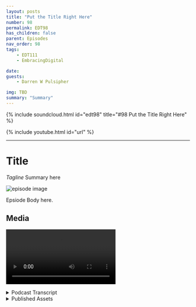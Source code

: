 ```yaml
---
layout: posts
title: "Put the Title Right Here"
number: 98
permalink: EDT98
has_children: false
parent: Episodes
nav_order: 98
tags:
    - EDT111
    - EmbracingDigital

date: 
guests:
    - Darren W Pulsipher

img: TBD
summary: "Summary"
---
```


{% include soundcloud.html id="edt98" title="#98 Put the Title Right Here" %}

{% include youtube.html id="url" %}

---

# Title

*Tagline*
Summary here

![episode image](./thumbnail.png)

Epsiode Body here.

## Media

<video src='url'></video>

<details>
<summary> Podcast Transcript </summary>

<p>﻿1</p>
<p>Hello, this</p>
<p>is Darren Pulsipher, chief solution</p>
<p>architect of public sector at Intel.</p>
<p>And welcome to Embracing</p>
<p>Digital Transformation,</p>
<p>where we investigate effective change,</p>
<p>leveraging people, process</p>
<p>and technology.</p>
<p>On today's episode,</p>
<p>the emergence of the Global Data Network</p>
<p>with co-founder and CEO of MacroMeta,</p>
<p>Chetan</p>
<p>Venkatesh.</p>
<p>Chetan welcome to the show.</p>
<p>Thank you very much, Darren.</p>
<p>It's a pleasure to be here.</p>
<p>I appreciate the opportunity.</p>
<p>So, Chetan, you are the CEO</p>
<p>and co-founder of MacroMeta.</p>
<p>Why did you do this?</p>
<p>Well, you know, some people think I'm</p>
<p>just a sucker for punishment</p>
<p>because this is my fourth startup, Darren.</p>
<p>And, you know, I like to truly</p>
<p>have been solving</p>
<p>the same problem for 20 years now.</p>
<p>But, you know, it's what I call the spiral</p>
<p>staircase where you're sort of going up.</p>
<p>So you sort of see the same things,</p>
<p>but you see them from different elevations</p>
<p>and that gives you</p>
<p>a different perspective.</p>
<p>So just my background.</p>
<p>I'm an engineer turned,</p>
<p>you know, operations and startup guy</p>
<p>primarily because I</p>
<p>was not a great engineer,</p>
<p>I was an okay engineer,</p>
<p>and there were people</p>
<p>who are way better than me.</p>
<p>And when I started to work with customers,</p>
<p>I realized, Hey, this is something I can</p>
<p>do, which is take all this complex</p>
<p>technical stuff</p>
<p>and translate it into the world of the</p>
<p>customer in a way that makes sense to them</p>
<p>because they don't care</p>
<p>about all this technical things.</p>
<p>They just want to solve a problem.</p>
<p>And so, yeah, I luckily for me,</p>
<p>there's a place in the world.</p>
<p>So I was able to sort of</p>
<p>take those complex technical ideas and,</p>
<p>and turn that into business value.</p>
<p>And I've been working in data bases</p>
<p>and data</p>
<p>infrastructure for 22 years,</p>
<p>three startups prior to this,</p>
<p>most of them dealing with distributed data</p>
<p>and trying to reduce latency.</p>
<p>So I've been trying to help the world</p>
<p>save milliseconds for 20 years now.</p>
<p>Yeah.</p>
<p>So I might have given you, you know,</p>
<p>a few seconds back in your life, Darren.</p>
<p>Well, there you go.</p>
<p>Thank you very much for this.</p>
<p>I want to know what you did with those.</p>
<p>I completely wasted on downloading</p>
<p>cat videos on YouTube.</p>
<p>That's what I did.</p>
<p>Well, my my mission is accomplished.</p>
<p>Well, I'm glad that you're up leveling,</p>
<p>because you and I are very similar</p>
<p>this way.</p>
<p>I'm an okay engineer.</p>
<p>Software engineer,</p>
<p>but where my superpowers like yours.</p>
<p>Right.</p>
<p>I can take really complex ideas and</p>
<p>make it easier for people to understand.</p>
<p>So we'll see how good both of us do today.</p>
<p>Making the complex world</p>
<p>of data management,</p>
<p>especially now that data is no longer</p>
<p>in your data center.</p>
<p>Right.</p>
<p>It's it's in the cloud. It's on the edge.</p>
<p>It's on people's laptops.</p>
<p>It's on mobile</p>
<p>device. It's everywhere now.</p>
<p>And how do you effectively manage</p>
<p>all of that?</p>
<p>That's that's going to be tough.</p>
<p>Yeah.</p>
<p>You know, we live, I think, in</p>
<p>sort of the wild west of data now.</p>
<p>You know, Marc</p>
<p>Andreessen said something like</p>
<p>Software is eating the world or something</p>
<p>and that about ten, 12 years back.</p>
<p>And I think software is sort</p>
<p>of eating everything at this point.</p>
<p>And largely turned,</p>
<p>you know, all kinds of constraints</p>
<p>and barriers into opportunities.</p>
<p>And one of the barriers</p>
<p>that's come down with cloud</p>
<p>now is just multi reason computing.</p>
<p>You can</p>
<p>you can basically build applications</p>
<p>that run in different parts of the world</p>
<p>at the same time. How crazy is that?</p>
<p>And it's pretty crazy</p>
<p>when you think about it.</p>
<p>You Yeah.</p>
<p>And more importantly,</p>
<p>I think what's exciting is that</p>
<p>there is this developer movement</p>
<p>that's happening in parallel</p>
<p>to make everything</p>
<p>simple, as simple as it needs to be</p>
<p>for you to be able to use them.</p>
<p>The average</p>
<p>person, you know, with some</p>
<p>computer science background</p>
<p>can build these types of things.</p>
<p>So it's really interesting</p>
<p>because we've got on one side</p>
<p>this very sophisticated technology</p>
<p>evolution and the other side</p>
<p>a simplicity movement</p>
<p>coming from developers</p>
<p>to make everything simple and easy to use.</p>
<p>And you're seeing fabulous, amazing</p>
<p>constructs like Jam Stack, for example,</p>
<p>that allow this sort of distributed</p>
<p>computing to happen at scale</p>
<p>with a great deal of simplicity</p>
<p>and super exciting stuff.</p>
<p>But, you know,</p>
<p>there's still so much of open</p>
<p>space and vast</p>
<p>frontier yet to be discovered and cleaned.</p>
<p>And I think that's sort of the big land</p>
<p>rush opportunity at the edge.</p>
<p>Distributed data management in edge</p>
<p>are just two sides of the same coin.</p>
<p>They're almost synonyms in many ways.</p>
<p>So yeah, what I found on</p>
<p>this is really interesting</p>
<p>because you talked</p>
<p>about the software developers</p>
<p>and that whole community</p>
<p>that's been built around</p>
<p>serverless function as a service.</p>
<p>Like jam stacks and things like that.</p>
<p>They all ignore data.</p>
<p>Yeah.</p>
<p>There's this obsession.</p>
<p>That data</p>
<p>is ubiquitously available everywhere.</p>
<p>And what I have learned by working</p>
<p>a lot on the edge is</p>
<p>I have a lot of edge</p>
<p>now that isn't connected all the time.</p>
<p>I can't guarantee that my application</p>
<p>has access to all the data all the time.</p>
<p>So this is a bit this is a big problem.</p>
<p>It is a huge problem.</p>
<p>And, you know, a part of it is that we've</p>
<p>been spoiled by centralized computing.</p>
<p>You know, think about it all.</p>
<p>Your network was centralized, right?</p>
<p>Hey, you bring all your data and</p>
<p>turn it into one giant pile in one place,</p>
<p>and then you can slice and dice it</p>
<p>with consistency</p>
<p>with all these different guarantees</p>
<p>that are called acid.</p>
<p>You know, all that fun stuff, right?</p>
<p>And so we got spoiled.</p>
<p>And so one of the things</p>
<p>that came out of the cloud movement,</p>
<p>which is a pattern in the cloud, but</p>
<p>is an anti pattern when it comes to data</p>
<p>management, especially distributed data,</p>
<p>is this notion of stateless microservices.</p>
<p>You know, stateless works</p>
<p>great for decoupling data and compute.</p>
<p>But to your point,</p>
<p>when data is distributed</p>
<p>and you need to bring compute to</p>
<p>our data is not we're not shipping data</p>
<p>to our computers that statelessness</p>
<p>ends up becoming the huge barrier.</p>
<p>And so you actually need to embrace</p>
<p>a more stateful way of doing things.</p>
<p>And so you're right, you're</p>
<p>absolutely right.</p>
<p>People have not figured out</p>
<p>how to do stateful things.</p>
<p>And that's why Jam Stack and all these</p>
<p>serverless functions and all that stuff</p>
<p>treat data as sort of a second class</p>
<p>citizen, as a sort of a,</p>
<p>you know, a peripheral issue,</p>
<p>not a core issue.</p>
<p>Yeah. Which I think is hilarious, right.</p>
<p>When you think about it,</p>
<p>why do we even write code?</p>
<p>Yeah, to do something with data.</p>
<p>To do something with data.</p>
<p>Well, I guess if you're a gamer</p>
<p>and now you're still doing something</p>
<p>with data, but you.</p>
<p>Know, I mean, yeah, yeah.</p>
<p>I mean.</p>
<p>You always are.</p>
<p>And so this concept of,</p>
<p>oh, I'm just I'm stateless.</p>
<p>I don't get I,</p>
<p>I don't know where it came from except</p>
<p>except for, I guess, a very focused</p>
<p>and myopic view of the present.</p>
<p>But the future that we have today,</p>
<p>it falls apart.</p>
<p>Well, you know, I if I could take a minute</p>
<p>to talk about state versus statelessness,</p>
<p>because it's an really interesting issue</p>
<p>we don't appreciate.</p>
<p>And they'll give a little bit</p>
<p>of a historical picture here.</p>
<p>We don't appreciate statelessness</p>
<p>as really a consequence of very good</p>
<p>UNIX design philosophy.</p>
<p>Like POSIX basically cleaned up state</p>
<p>and said State has to be these</p>
<p>discrete things and it goes</p>
<p>into specific places at specific times.</p>
<p>And it created this very clean separation</p>
<p>between compute and state and allowed,</p>
<p>you know, statelessness to come as a as as</p>
<p>a, as a first order consequence of that.</p>
<p>Right or state fulness.</p>
<p>You know, if you it complicates</p>
<p>the state complicates everything.</p>
<p>It makes everything expensive. Oh,</p>
<p>yeah, yeah, yeah.</p>
<p>And it forces people</p>
<p>to start thinking in data structures</p>
<p>that are not easy to reason with.</p>
<p>And that's the hardest problem</p>
<p>about state.</p>
<p>You know, when you're stateless, your data</p>
<p>structures are super simple, right?</p>
<p>And you have a very specific way places</p>
<p>at which you commit your data</p>
<p>and then you move on</p>
<p>and you stateless again. Right?</p>
<p>So you kind of,</p>
<p>you know, build up a little bit of state</p>
<p>and then you write it</p>
<p>and then you move on.</p>
<p>So at any point you lose something.</p>
<p>It's that little bit of intermediary state</p>
<p>that you build up, right?</p>
<p>Versus in stateful,</p>
<p>you need infrastructures</p>
<p>that are far more powerful,</p>
<p>that are even structurally more complex</p>
<p>because they're supporting the application</p>
<p>as it continually emits state.</p>
<p>And we're moving into a real time</p>
<p>streaming</p>
<p>data world and that's continually</p>
<p>emitting state from somewhere.</p>
<p>And so the infrastructures</p>
<p>are just not designed for that.</p>
<p>And that's where my company Macromedia</p>
<p>comes in, because we really built</p>
<p>a new platform for this sort of</p>
<p>continuous, real time active state</p>
<p>that is happening at the Zara better,</p>
<p>you know, whatever gajillion</p>
<p>byte scale scheduling invites.</p>
<p>Yeah, exactly.</p>
<p>You know, this is interesting</p>
<p>because I've been doing a lot of research</p>
<p>in O.T infrastructure</p>
<p>and the difference between opportunity</p>
<p>ot how state owned</p>
<p>all Iot devices have state right.</p>
<p>And I think this is fascinating</p>
<p>that you brought up that</p>
<p>you know the IT world</p>
<p>we kind of separated the two.</p>
<p>Maybe why that might be</p>
<p>why there's so much contention</p>
<p>between the opportunity professionals</p>
<p>and industries as a whole,</p>
<p>because on the IT side,</p>
<p>we've kind of ignored state.</p>
<p>But I like how you said now</p>
<p>we've got streaming data that has active</p>
<p>dynamic state.</p>
<p>I mean that's</p>
<p>that's a major shift for a lot of I.T.</p>
<p>software developers.</p>
<p>Yeah.</p>
<p>You know,</p>
<p>I mean, again, I take an evolutionary</p>
<p>perspective.</p>
<p>Almost everything we've done with data</p>
<p>is historical in nature.</p>
<p>We're great at looking at the rearview</p>
<p>mirror and saying, ha, you know, that</p>
<p>I passed that thing already or a past</p>
<p>this last quarter or last season.</p>
<p>But we're terrible</p>
<p>at looking at the windscreen</p>
<p>and seeing what's coming our way.</p>
<p>Our systems don't support that,</p>
<p>which is counterintuitive.</p>
<p>You'd think that, you know,</p>
<p>just given the human,</p>
<p>you know, neural bias, right, towards</p>
<p>predicting the future,</p>
<p>we would have been overly invested</p>
<p>in technologies that allow you to process</p>
<p>data in real time.</p>
<p>But no, we've actually built</p>
<p>a great competence and process and data</p>
<p>that's historical.</p>
<p>And that's actually what what's</p>
<p>what's really, in my opinion,</p>
<p>the shift that's happening this decade.</p>
<p>A lot of what we did</p>
<p>since the first cloud infrastructures came</p>
<p>and then the big data</p>
<p>platforms came and then,</p>
<p>you know, data as a service started in</p>
<p>March was just get very efficient</p>
<p>at ingesting and processing</p>
<p>and analyzing historical data.</p>
<p>But now we're starting to get into a world</p>
<p>where data needs to be,</p>
<p>you know, kind of</p>
<p>you need to think of data as on a spectrum</p>
<p>rather than as these, you know, just one</p>
<p>monolithic, monolithic thing, because data</p>
<p>has maybe five or six qualities</p>
<p>that are now starting to get appreciate.</p>
<p>The first one is data has perishable</p>
<p>insight, value data has shelf life.</p>
<p>Right.</p>
<p>I when you first brought this up,</p>
<p>I thought this is hilarious</p>
<p>because the first thing that came to</p>
<p>my mind is bananas, right?</p>
<p>Because bananas it I lived in Brazil</p>
<p>for two years</p>
<p>and I know what real ripe bananas are.</p>
<p>We don't have those in the U.S.</p>
<p>unless they're like, totally brown. Yeah.</p>
<p>But to have a very ripe banana,</p>
<p>you watch it go through its progress</p>
<p>and then it spoils.</p>
<p>So you're saying the same sort of thing</p>
<p>with data.</p>
<p>It has really important value,</p>
<p>but as time goes</p>
<p>on, that value can spoil over time.</p>
<p>Right.</p>
<p>They have their shelf life and data.</p>
<p>And I think of then, you know,</p>
<p>there's different types of shelf life.</p>
<p>There's data</p>
<p>that is valid in tens of milliseconds,</p>
<p>you know, hundreds of milliseconds.</p>
<p>There's some value there.</p>
<p>And then it's sort of the half</p>
<p>life of that data</p>
<p>just sort of falls off the cliff.</p>
<p>There's not not enough valuable things.</p>
<p>And then there's other forms of data</p>
<p>that are sort of really hundreds</p>
<p>of milliseconds of seconds</p>
<p>and so on and so forth.</p>
<p>The big data systems</p>
<p>really operate at the level of,</p>
<p>you know, many seconds,</p>
<p>multiple seconds and onwards to minutes.</p>
<p>But substantially, almost everything</p>
<p>we want to do, which comes with the</p>
<p>you know, which comes</p>
<p>with trying to interact</p>
<p>between systems or people in systems.</p>
<p>You know, those timescales are too big,</p>
<p>our brains too fast for those timescales.</p>
<p>So we need systems</p>
<p>that are really within 50 milliseconds</p>
<p>for us to build,</p>
<p>you know, to be able to communicate</p>
<p>efficiently and reduce cognitive overhead</p>
<p>for those people who are interacting</p>
<p>with those systems.</p>
<p>Latency is actually it's not it's not</p>
<p>latency is a big cognitive overload</p>
<p>for most people. I mean, imagine</p>
<p>watching a choppy video on YouTube.</p>
<p>You hate it, right?</p>
<p>I mean. We go, oh, yeah, yeah,</p>
<p>I change channel.</p>
<p>You change channels, right?</p>
<p>I mean, the minute your Netflix starts</p>
<p>to buffering your screen, you know,</p>
<p>you're like,</p>
<p>what's going on? And you know, you're up.</p>
<p>So latency, most people misunderstand.</p>
<p>It's not something that gives you joy.</p>
<p>The lack of latency makes you very upset</p>
<p>and angry.</p>
<p>It's just a cognitive function</p>
<p>of our brains right now.</p>
<p>That's human latency, right?</p>
<p>Our perceptions of latency</p>
<p>are like 75 milliseconds and below</p>
<p>are 50 milliseconds, and below 50</p>
<p>milliseconds for a machine is an eternity.</p>
<p>You know, it can do a gazillion things</p>
<p>in those 50 milliseconds.</p>
<p>So latency ends up becoming sort of this</p>
<p>very key thing.</p>
<p>And so when you start to look through,</p>
<p>you know, data has shelf life</p>
<p>and perishable value</p>
<p>there, you just start to see problems</p>
<p>in a little bit</p>
<p>of a different perspective.</p>
<p>The second issue is</p>
<p>and now because of cloud and, you know,</p>
<p>interconnectivity and global system,</p>
<p>the startups are global companies.</p>
<p>Now, it's not like the old days</p>
<p>where you had to be an IBM,</p>
<p>you know, to be in 20 countries. Right.</p>
<p>I mean, my tiny little startup,</p>
<p>Right.</p>
<p>We operate in all these different regimes.</p>
<p>And so everyone's global</p>
<p>and their data is location sensitive.</p>
<p>Now, some of that data is probably</p>
<p>regulated.</p>
<p>You know,</p>
<p>you've got some PII, you're connecting.</p>
<p>And guess what,</p>
<p>if you're in certain jurisdictions,</p>
<p>that data can't be exfiltrated.</p>
<p>You shouldn't be sending it</p>
<p>out of the country.</p>
<p>This whole privacy shield,</p>
<p>you know, thing that happened</p>
<p>between the US and Europe</p>
<p>is a great example of that.</p>
<p>The Europeans really don't want their data</p>
<p>leaving their borders,</p>
<p>you know, and unfortunately, guess what?</p>
<p>All the cloud</p>
<p>infrastructure is mostly here</p>
<p>and we build our applications here.</p>
<p>You know, it's</p>
<p>not because we want everyone's data, it's</p>
<p>just because this is where we built</p>
<p>the data centers in the clouds.</p>
<p>Right. Right.</p>
<p>So so there are some interesting problems</p>
<p>with data center relocation, anything.</p>
<p>The third part of this is also that data</p>
<p>sets in all these kinds of places.</p>
<p>There are boundaries</p>
<p>between systems, physical boundaries.</p>
<p>There are different data centers.</p>
<p>They're different parts of the world</p>
<p>are geographically distributed</p>
<p>or there are logical boundaries,</p>
<p>which is I've got an app that needs data</p>
<p>that's in this part of the business.</p>
<p>And another part of data</p>
<p>that's in a, you know, supply chain</p>
<p>with a partner, for example.</p>
<p>So data</p>
<p>essentially is very static in origin.</p>
<p>And what we need is infrastructures</p>
<p>that allow you to connect</p>
<p>data, get it flowing in real time</p>
<p>with consistency guarantees,</p>
<p>with ordering guarantees,</p>
<p>but most importantly,</p>
<p>be able to turn that data</p>
<p>and know you know, fungibility, create</p>
<p>fungibility with the data,</p>
<p>allow it to be consumed</p>
<p>very rapidly and quickly in diverse ways</p>
<p>through putting APIs on that data.</p>
<p>So that's sort of the second thing</p>
<p>that's driving a lot of this movement</p>
<p>away, right towards distributed,</p>
<p>which is the location and the boundaries.</p>
<p>And third thing is a lot of data</p>
<p>just has a lot of noise in it.</p>
<p>There's very little signal, lots of noise,</p>
<p>and it makes no sense to backhaul</p>
<p>all of that data</p>
<p>intercontinental distances,</p>
<p>paying transfer fees to our network</p>
<p>providers only to draw most of it away.</p>
<p>You know, when we get it all there</p>
<p>because we're filtering or aggregating</p>
<p>or doing things like that.</p>
<p>So when you start to appreciate,</p>
<p>you know, these aspects of data gravity,</p>
<p>that data originates</p>
<p>in certain places and loses value</p>
<p>by the time it gets to its destination</p>
<p>that there is location, boundaries</p>
<p>and sensitivity to those things.</p>
<p>There's also high</p>
<p>refresh rate and changes in data, right?</p>
<p>I mean, a lot of systems are busy</p>
<p>change to process data.</p>
<p>You know,</p>
<p>I'll take data from this system, process</p>
<p>it and push it on to the next thing.</p>
<p>Right.</p>
<p>And what ends up happening</p>
<p>is, you know, you start to see data</p>
<p>that is very high refresh rate.</p>
<p>And so systems are working on stale</p>
<p>versions of data.</p>
<p>They're not seeing the latest version</p>
<p>of the data</p>
<p>they've computed on something</p>
<p>that's stale.</p>
<p>It's kind of like</p>
<p>the whole Scarlett problem.</p>
<p>When we look into the sky,</p>
<p>we're seeing light from stars</p>
<p>that came up billionaires</p>
<p>back, right? A million years back.</p>
<p>Yeah, well, guess what?</p>
<p>In terms of latency,</p>
<p>your system is seeing data</p>
<p>that could, you know, metaphorically</p>
<p>speaking, is a million years old.</p>
<p>It's it's useless.</p>
<p>You know, that's because it's still</p>
<p>and so we need new infrastructures.</p>
<p>We need new ways of solving</p>
<p>these type of distributed data problems.</p>
<p>And, you know, I'm</p>
<p>I think the next ten years belongs to this</p>
<p>this area of data sciences. So.</p>
<p>So do you think this is I mean, can Im</p>
<p>I just going to fix this</p>
<p>with this infrastructure changes</p>
<p>or is this going to cause a paradigm</p>
<p>shift as in programing models as well</p>
<p>where or can I can I leverage what I've</p>
<p>what I've just spent</p>
<p>the last 20 years doing right.</p>
<p>Can I leverage that stuff in in this</p>
<p>new world where data is king or not?</p>
<p>I know you see where I'm going with that.</p>
<p>No, I think it has to be incremental.</p>
<p>Otherwise it's not going to get broad</p>
<p>scale adoption.</p>
<p>I mean, we are an incremental species</p>
<p>and civilization, right.</p>
<p>Disruptive changes,</p>
<p>as much as they're disruptive,</p>
<p>still have some sort of an on on ramp</p>
<p>on on board that you can get on the right.</p>
<p>And I think we saw that</p>
<p>with the first generation</p>
<p>of distributed data solutions,</p>
<p>a lot of folks tried to build distributed</p>
<p>data solutions</p>
<p>using some exotic technologies.</p>
<p>You know, maybe five, ten years back,</p>
<p>there was those technologies called</p>
<p>operational transformation.</p>
<p>And, you know,</p>
<p>Google Docs is a great example of that.</p>
<p>And everybody</p>
<p>thought operational transformation is</p>
<p>how we're going to solve this data problem</p>
<p>for distributed data.</p>
<p>But operational transformation</p>
<p>requires centralization of the control.</p>
<p>There.</p>
<p>And so it doesn't scale very well</p>
<p>because the more participants you have</p>
<p>that are trained to distribute data</p>
<p>and coordinate consistency</p>
<p>in ordering of data, in that centralized</p>
<p>layer becomes a chokepoint.</p>
<p>Now, in Google's case,</p>
<p>they've got extensive infrastructure,</p>
<p>very smart scientists,</p>
<p>and they've figured out a way</p>
<p>to make operational transformation work</p>
<p>at scale with things like Google Docs.</p>
<p>But that doesn't generalize</p>
<p>very well to the average developer, right.</p>
<p>In fact, if you think about distributed</p>
<p>data problems,</p>
<p>there are</p>
<p>maybe only five companies in the world</p>
<p>that really understand it at that scale.</p>
<p>Stats Amazon, Google, Facebook</p>
<p>and your and Google.</p>
<p>Right. Those are the five companies. Yeah.</p>
<p>And so most of the body of knowledge</p>
<p>about how to solve distributed data</p>
<p>at scale is locked up in those companies</p>
<p>and proprietary tech in, you</p>
<p>know, in India</p>
<p>and what we're doing at macro</p>
<p>at least is sort of working with community</p>
<p>as well as with the with with academia</p>
<p>to try and create</p>
<p>just a new body of knowledge,</p>
<p>far more efficient than some of these,</p>
<p>you know, centralized models</p>
<p>to be able to do this</p>
<p>in a fully distributive way.</p>
<p>You know, this this reminds me</p>
<p>a lot of the problem that was</p>
<p>prevalent in the late nineties</p>
<p>and early 2000</p>
<p>with high performance computing,</p>
<p>same same similar type of problem</p>
<p>when they started</p>
<p>building the first clouds,</p>
<p>which they call grids.</p>
<p>Yeah.</p>
<p>With disparate systems</p>
<p>scattered all over the place,</p>
<p>they have the same sort of problem.</p>
<p>I have data that needs to be scattered</p>
<p>all over the place, but I need it</p>
<p>with low latency.</p>
<p>I need it as close to the compute</p>
<p>as it is.</p>
<p>Do we have any learnings from from that,</p>
<p>that old grid storage space?</p>
<p>Absolutely.</p>
<p>I mean, Hadoop is and is the</p>
<p>is the consequence of that, right?</p>
<p>Yeah, that's. True. Yeah.</p>
<p>I think great things came out of the HPC</p>
<p>clustering grid stuff.</p>
<p>I mean, you're giving me memories</p>
<p>over here and remembering</p>
<p>Linux in the Bill</p>
<p>Wolff project from back in the early 2000.</p>
<p>That's right.</p>
<p>It was so exciting because suddenly</p>
<p>you could put things together.</p>
<p>There was another amazing I'm sorry,</p>
<p>I'm going to reminisce for a second,</p>
<p>but one of my. Oh, that's fine.</p>
<p>One of my favorite projects</p>
<p>from that time was</p>
<p>a project called Mosaics Open Mosaics from</p>
<p>I remember,</p>
<p>I think it might have been a university</p>
<p>in Israel that that did that.</p>
<p>I believe it was a moshe</p>
<p>something or the other</p>
<p>who built that amazing piece of tech.</p>
<p>And I built my first 3D rendering farm</p>
<p>using that technology as my</p>
<p>you know, people are building</p>
<p>rendering fonts today.</p>
<p>I built an IT rendering farm as a service,</p>
<p>you know, 15 years back using open mosaics</p>
<p>because you could upload</p>
<p>a raytracing file and we would farm it out</p>
<p>using open mosaics of 25 servers.</p>
<p>That's hilarious.</p>
<p>Yeah.</p>
<p>I wrote I wrote my senior</p>
<p>thesis on distributed raytracing.</p>
<p>Oh, wow. Yeah. So</p>
<p>are we the same person?</p>
<p>I know we might be the same person.</p>
<p>It feels, like, hilarious.</p>
<p>It feels like you're just.</p>
<p>We're versions of each other here.</p>
<p>Yeah, we are. This is.</p>
<p>This is pretty funny.</p>
<p>Yeah. Yeah.</p>
<p>All right, so so</p>
<p>let's dig into a little bit</p>
<p>on what Macromedia</p>
<p>has tackled and how,</p>
<p>you know, as a developer</p>
<p>or maybe not even as a developer, right?</p>
<p>As a systems engineer, as a solutions</p>
<p>engineer, how would I leverage something</p>
<p>like what you guys provide?</p>
<p>Is it just this,</p>
<p>hey, data is available everywhere</p>
<p>or what exactly</p>
<p>what exactly did macrame tackle for us?</p>
<p>Yeah.</p>
<p>So, you know, we think that</p>
<p>there's already a lot of high quality,</p>
<p>you know, infrastructure available</p>
<p>for solving</p>
<p>sort of this historical system</p>
<p>of record type of problems.</p>
<p>I mean, we've got databases</p>
<p>that are amazing.</p>
<p>Yeah, right.</p>
<p>And today,</p>
<p>you know, you can go to the cloud</p>
<p>and you can fire up a plan at scale</p>
<p>or nobody else.</p>
<p>And you can throw infinite</p>
<p>amounts of historical data at it</p>
<p>and it'll chop it up like a champion.</p>
<p>Right.</p>
<p>And, you know, same thing with data lakes.</p>
<p>You've got snowflakes,</p>
<p>you've got you know,</p>
<p>you've got the databricks of the world,</p>
<p>all that.</p>
<p>They're great at historical stuff and</p>
<p>they're trying to move towards real time.</p>
<p>But their architectures fundamentally</p>
<p>aren't meant for these things.</p>
<p>They're rare view systems,</p>
<p>as I like to call them.</p>
<p>But these new problems with data</p>
<p>where there's time sensitive location,</p>
<p>sensitivity, actuation</p>
<p>value, refresh rates, data, gravity,</p>
<p>data, noise, they require a new way,</p>
<p>a new infrastructure.</p>
<p>And I think of these</p>
<p>as systems of interaction</p>
<p>because they're closer</p>
<p>to where data originates,</p>
<p>they're closer to where data is consumed.</p>
<p>The closer where people are.</p>
<p>And so you can solve systems</p>
<p>of interaction problems</p>
<p>with systems of record</p>
<p>because systems of record,</p>
<p>our databases in beta are houses,</p>
<p>systems are actually a dealer networks</p>
<p>because here you need to ingest data,</p>
<p>you need to filter and rich augment</p>
<p>all of that in line and you need to root</p>
<p>data to its intended recipients.</p>
<p>Systems are people.</p>
<p>It's a network, it's</p>
<p>a networking function.</p>
<p>Now, suddenly</p>
<p>you need to start data like packets</p>
<p>and you need network processors</p>
<p>that are moving data around.</p>
<p>And that's what McNamara has built,</p>
<p>which is a, you know, a</p>
<p>global data network.</p>
<p>And it's a serverless</p>
<p>API system, is a serverless platform</p>
<p>that developers simply consumer APIs</p>
<p>and we now give them these abilities</p>
<p>through those APIs to solve these,</p>
<p>you know, real time active data,</p>
<p>operational data problems that we have.</p>
<p>And, you know, just to double click one,</p>
<p>they're deep into the global data network</p>
<p>that MacRobert operates.</p>
<p>Think of it as sort of ace, you know,</p>
<p>something like Akamai, a CDP, right?</p>
<p>A topology like a CDM,</p>
<p>but a data platform like Snowflake.</p>
<p>Imagine you smash those two together in a</p>
<p>in one of those actual linear</p>
<p>accelerators, right?</p>
<p>Like the one in CERN.</p>
<p>And, you know, you got this exotic</p>
<p>new infrastructure that came out</p>
<p>from smashing these two prototypes.</p>
<p>That's what Macromedia is.</p>
<p>It's a global data network</p>
<p>in the topology of a CD,</p>
<p>unlike Akamai or Cloudflare vastly.</p>
<p>But on the other end, it's</p>
<p>actually a data platform</p>
<p>like Snowflake and MongoDB</p>
<p>that gives you very rich data primitives</p>
<p>to be able to deal with these real time</p>
<p>active data operational data</p>
<p>values.</p>
<p>So I can take my analytics set.</p>
<p>I want to do on real time</p>
<p>and the tools that I'm used to using,</p>
<p>and I can integrate them in</p>
<p>with this global data network</p>
<p>so that I can deploy these analytics</p>
<p>anywhere</p>
<p>close to where the data is generated</p>
<p>or where the data is</p>
<p>required, where the data comes in, correct</p>
<p>is that exactly.</p>
<p>So exactly.</p>
<p>Instead of</p>
<p>I'll give you a couple of direct examples</p>
<p>in the retail world, for example,</p>
<p>you know, we're all used to getting</p>
<p>next day delivery or same day</p>
<p>delivery in many cases.</p>
<p>And that's the Amazon nowadays. We are.</p>
<p>We are. Right.</p>
<p>And that's the Amazon prime effect.</p>
<p>But remember, five years, six years back</p>
<p>when we didn't have it, you know,</p>
<p>you usually take weeks,</p>
<p>two weeks to get to us,</p>
<p>but we're not going back</p>
<p>to that world anymore because Amazon</p>
<p>fundamentally changed retail distribution</p>
<p>with an edge architecture</p>
<p>instead of fulfilling everything from,</p>
<p>you know, a single fulfillment center</p>
<p>in a state or in a region,</p>
<p>they built caches of physical goods</p>
<p>close to you and me so that when we order,</p>
<p>they can basically locate</p>
<p>which is the closest place</p>
<p>and ship it from there to us. Right.</p>
<p>And then clever algorithms</p>
<p>keep telling them</p>
<p>what are the most popular things</p>
<p>to keep on different caches, basically.</p>
<p>So what we're what management has done</p>
<p>is fundamentally build the Amazon</p>
<p>Prime for data, which is we're basically</p>
<p>bringing data and computation on that data</p>
<p>much closer to where you are and allowing</p>
<p>that to happen in milliseconds.</p>
<p>So we can allow you, for example,</p>
<p>to put our network in four of your apps.</p>
<p>And, you know, in retail as an example,</p>
<p>a lot of retail customers use us</p>
<p>as a way to connect the in-store inventory</p>
<p>with their fulfillment system</p>
<p>and the e-commerce system.</p>
<p>So as an example,</p>
<p>you're shopping for hardware,</p>
<p>you're doing a new newborn project,</p>
<p>you go to your favorite,</p>
<p>you know, version of Home Depot</p>
<p>or whatever that is as you're shopping</p>
<p>and you add things to your basket,</p>
<p>those are items</p>
<p>that are actually in the closest store you</p>
<p>so you never get oversubscribed</p>
<p>because that's one of the biggest</p>
<p>frustrations.</p>
<p>For example,</p>
<p>people are doing these things out,</p>
<p>which is I bought five carts from here.</p>
<p>They ran out.</p>
<p>I got to go to the next door.</p>
<p>Where's the visibility for all of this?</p>
<p>So this ability to create real time</p>
<p>loops of data and retailers</p>
<p>is extraordinarily powerful</p>
<p>because it allows the small guys</p>
<p>who don't have Amazon's computer science</p>
<p>and cloud and all of that</p>
<p>to really be able to compete with Amazon.</p>
<p>So, you know, we're seeing a lot of that</p>
<p>sort of intersection of retailing</p>
<p>and ads</p>
<p>and real time data as a powerful enabler.</p>
<p>Another one is in cybersecurity.</p>
<p>Some of our customers are cyber</p>
<p>security enterprises that are ripping out</p>
<p>their centralized data models</p>
<p>and creating distributed data models</p>
<p>to take advantage of lower latency so</p>
<p>they can block threats in real time now.</p>
<p>Yeah, so that's a really good use case</p>
<p>because the sheer volume of data</p>
<p>that's generated from network logs</p>
<p>or system</p>
<p>logs, host logs is, is huge.</p>
<p>And today I was talking to a</p>
<p>agency in the U.S.</p>
<p>government.</p>
<p>They bring all their cyber threat logs</p>
<p>back to the U.S.</p>
<p>to do all their processing.</p>
<p>And then they'll tell you two days later,</p>
<p>if you've been there, you can't do that.</p>
<p>So with your guys's stuff,</p>
<p>I can push that analytics</p>
<p>out to the edge very easily, right?</p>
<p>I do.</p>
<p>Do I have to do you guys have like</p>
<p>orchestration where I can say, hey,</p>
<p>go run this on all these types of data</p>
<p>and it will distribute my,</p>
<p>my and my containers or analytics,</p>
<p>it'll distribute those out.</p>
<p>Or do I have to do that distribution</p>
<p>myself?</p>
<p>No, you don't have to do the distribution</p>
<p>yourself.</p>
<p>You connect us to your data sources</p>
<p>and your data destinations,</p>
<p>and we sit in the middle</p>
<p>and take care of all of this in real.</p>
<p>Time for you.</p>
<p>So it's ours.</p>
<p>So you take care</p>
<p>of all the orchestration of data.</p>
<p>I'm dropping my service, my</p>
<p>my stateless server serverless</p>
<p>container close to where the data is</p>
<p>and it can do its job.</p>
<p>If I can share three slides,</p>
<p>it might actually be helpful.</p>
<p>Is that something I could do?</p>
<p>Absolutely. Yeah.</p>
<p>Okay, great.</p>
<p>Absolutely.</p>
<p>So as I was explaining, the Global Data</p>
<p>Network really addresses sort of this</p>
<p>real time needs around data</p>
<p>and data management and analytics.</p>
<p>Right? And it sort of acts as a plumbing.</p>
<p>It's a little transformation layer</p>
<p>that you put between your data sources</p>
<p>and receivers</p>
<p>with the consumers and the publishers</p>
<p>and it sort of takes care of it.</p>
<p>It's composed of three technology pieces.</p>
<p>The first is what we call the global data</p>
<p>mesh.</p>
<p>It's the integration layer for data.</p>
<p>The second is a global compute fabric</p>
<p>that allows you to orchestrate data</p>
<p>and business logic in the form</p>
<p>of functions and containers globally.</p>
<p>And then the third piece</p>
<p>is what we call the global privacy fabric,</p>
<p>which is the way to secure data</p>
<p>and comply with different data regimes</p>
<p>and regulations that might be in effect</p>
<p>wherever your data is, you know, either</p>
<p>transmitting or being stored.</p>
<p>So let's start with the global data mesh,</p>
<p>which really is a way for you</p>
<p>to integrate data from different systems</p>
<p>just very quickly and easily.</p>
<p>So you've got systems that are sitting in,</p>
<p>you know, across different boundaries,</p>
<p>maybe physical boundaries of data center</p>
<p>and region,</p>
<p>maybe they're geo distributed data.</p>
<p>Some is in Europe, some is over here.</p>
<p>Maybe it's logical.</p>
<p>You've got data</p>
<p>in one part of your business and systems</p>
<p>in one part of your business and maybe</p>
<p>other data partner systems, for example.</p>
<p>And so the data mesh acts as a way</p>
<p>for you to integrate all of this stuff</p>
<p>and get data flowing with consistency</p>
<p>and with,</p>
<p>you know, ordering guarantees,</p>
<p>which is one of the biggest</p>
<p>and hardest problems over here</p>
<p>because getting in get really, you know,</p>
<p>you can get all kinds of twisted ways,</p>
<p>right when you start getting it flowing.</p>
<p>But the biggest value of this global</p>
<p>data mesh is that it makes data</p>
<p>fungible and consumable by allowing you</p>
<p>to put APIs on data very, very quickly.</p>
<p>So, you know, you might spend months</p>
<p>trying to, you know,</p>
<p>clean your data</p>
<p>and then put an API on it over here.</p>
<p>Is that global data mesh?</p>
<p>That's usually a couple of hours of work,</p>
<p>for example.</p>
<p>Now, so once the data has been sort</p>
<p>of connected and it's flowing</p>
<p>and you put an API on top of it</p>
<p>and we can do this at vast scales.</p>
<p>I mean, today our global data network</p>
<p>already handles billions of events</p>
<p>per second globally,</p>
<p>but it's really designed</p>
<p>for trillions of events per second,</p>
<p>you know, and so this is an infrastructure</p>
<p>designed to move data</p>
<p>at vast scales at a very economical cost</p>
<p>compared to the cloud.</p>
<p>I mean, we can move data at 90%</p>
<p>less cost in one day,</p>
<p>that 90% less cost because of</p>
<p>some of the proprietary pieces over here.</p>
<p>So this is the first piece of the journey.</p>
<p>And then the second piece of the journey</p>
<p>is now bringing business logic</p>
<p>and orchestration to move your processing</p>
<p>closer to where your data is originating</p>
<p>or data is being consumed.</p>
<p>This is the anti cloud pattern</p>
<p>in the cloud.</p>
<p>We shy. Yeah.</p>
<p>We ship data and everything to the.</p>
<p>Yeah we should be delighted compute</p>
<p>which is very far away</p>
<p>sometimes intercontinental distances</p>
<p>here we flip it,</p>
<p>we ship the computer where the data is.</p>
<p>And so with Macromedia you can actually</p>
<p>point us to your microservices, right?</p>
<p>And we will surgically move</p>
<p>those microservices that benefit</p>
<p>or need to comply with data regulations,</p>
<p>for example, and keep them</p>
<p>distributed and move them into a region</p>
<p>where that where that process of work,</p>
<p>all of this is done dynamically.</p>
<p>And that's why we call it a network,</p>
<p>because it's routing a lot of these things</p>
<p>and putting them in the right places</p>
<p>for these things to execute.</p>
<p>And, you know, substantially,</p>
<p>once you've done the global,</p>
<p>you've got the data mesh to integrate</p>
<p>data, you've got the compute.</p>
<p>Now that's serving data</p>
<p>on top of that are ingesting</p>
<p>and processing data and analyzing data.</p>
<p>Now you need to start worrying about the</p>
<p>next order of problems, which is, yeah.</p>
<p>I was going to say</p>
<p>protection of data, right?</p>
<p>I, you mentioned it earlier in the podcast</p>
<p>where you've got</p>
<p>GDPR, you got California's Privacy Act,</p>
<p>so you need some kind of access control</p>
<p>over all this data as well.</p>
<p>Right, exactly.</p>
<p>And these are really hard problems.</p>
<p>And the answers we have</p>
<p>today are terrible.</p>
<p>Your answer really is going to open up</p>
<p>a separate you know, going</p>
<p>to open up a separate silo,</p>
<p>you know, an instance of your app</p>
<p>for that particular</p>
<p>geo to comply with those particular.</p>
<p>And then, you know, every time you spin</p>
<p>one of those up, you need a separate team.</p>
<p>Everybody on security surface</p>
<p>that is exploded.</p>
<p>It's just an ugly,</p>
<p>ugly way of doing things.</p>
<p>And so, you know, in McNamara's view,</p>
<p>we've this is the data network that's</p>
<p>already integrating and getting your data</p>
<p>to flow across all these boundaries.</p>
<p>Now you've got compute functions</p>
<p>also being able to serve and,</p>
<p>you know, ingest data on top of that</p>
<p>without boundaries.</p>
<p>Well, now</p>
<p>we can basically create logical boundaries</p>
<p>and we can pin Japan and Geofence data</p>
<p>to specific regions.</p>
<p>We can set affinities and policies</p>
<p>about how data lives in a region,</p>
<p>how it replicates, should it be anonymized</p>
<p>when it's replicated out of the region?</p>
<p>For example.</p>
<p>See, I, I love your guys's approach</p>
<p>because it put data as the primary user</p>
<p>instead of the secondary</p>
<p>second class citizen,</p>
<p>which it has been for the last 40 years.</p>
<p>I love this, a great approach.</p>
<p>So how do people find out more about this?</p>
<p>Yeah, about Macromedia.</p>
<p>Just go to your website</p>
<p>or how do they get in contact with you?</p>
<p>The best way to to learn</p>
<p>more about Macromedia is go to our website</p>
<p>WW Macromedia dot com</p>
<p>and you know we've got a lot</p>
<p>of educational material over here</p>
<p>and it's a brave new world</p>
<p>and it's exciting time,</p>
<p>you know, for folks who want to</p>
<p>sort of explore this new frontier with us,</p>
<p>what I can tell you is that there are</p>
<p>some use cases that are, you know,</p>
<p>extraordinarily</p>
<p>that impossible to do in the cloud.</p>
<p>I call them impossible apps</p>
<p>because the clouds are too far</p>
<p>or it's too slow</p>
<p>and it just is not a good purpose.</p>
<p>Fit for these types of problems.</p>
<p>And so for those classes of real time</p>
<p>data problems, you know, we've built</p>
<p>an infrastructure to solve them</p>
<p>because we've been thinking hard</p>
<p>about this for now seven or eight years,</p>
<p>about what the next ten years of stateful</p>
<p>data computing is in the visible world.</p>
<p>And that's what the platform</p>
<p>is really designed to do.</p>
<p>So as much as this is sort of my marketing</p>
<p>spiel over here, I like to say that,</p>
<p>you know, the next ten years are really</p>
<p>about these global data problems.</p>
<p>And, you know, customers</p>
<p>have all these emerging data problems.</p>
<p>And, you know, we're a platform</p>
<p>that can help very quickly and easily</p>
<p>turn them into opportunities</p>
<p>rather than, you know, big challenges.</p>
<p>Hey, Chetan,</p>
<p>thank you again for coming on the show.</p>
<p>This has been insightful.</p>
<p>We most definitely want you to come back.</p>
<p>I loved it because we can</p>
<p>we can reminisce.</p>
<p>Yeah.</p>
<p>Let's talk about the the early 2000s</p>
<p>because I think that was sort of yeah,</p>
<p>that was the Cambrian era of computer</p>
<p>science to me because all the.</p>
<p>Absolutely.</p>
<p>You know and I also maybe one last piece</p>
<p>of reminiscing before I say, but</p>
<p>I almost feel like everything we do in</p>
<p>the cloud is just basically putting</p>
<p>a more fungible interface</p>
<p>on top of mainframes.</p>
<p>Literally every data structure invented</p>
<p>the mainframe world</p>
<p>has become a service in the cloud.</p>
<p>Yep, it has. You're right. You're right.</p>
<p>Yeah.</p>
<p>We've got to change that paradigm.</p>
<p>We do.</p>
<p>So. All right.</p>
<p>Hey, thanks again, Chetan. My pleasure.</p>
<p>Take care.</p>
<p>Thanks so much for having me. That</p>
<p>thank you for listening to Embracing</p>
<p>Digital Transformation today.</p>
<p>If you enjoyed our podcast,</p>
<p>give it five stars on your favorite</p>
<p>podcasting site or YouTube channel.</p>
<p>You can find out more information</p>
<p>about embracing digital transformation</p>
<p>and embracingdigital.org</p>
<p>until next time, go out and</p>
<p>do something wonderful.</p>

</details>

<details>
<summary> Published Assets </summary>


</details>
